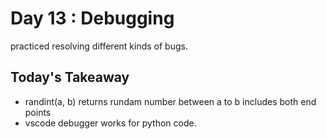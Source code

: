 # Day 13 : Debugging

practiced resolving different kinds of bugs.

## Today's Takeaway

- randint(a, b) returns rundam number between a to b includes both end points
- vscode debugger works for python code.
